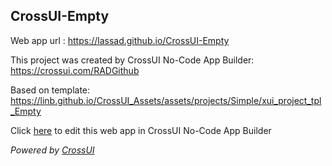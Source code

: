 ## CrossUI-Empty
Web app url : https://lassad.github.io/CrossUI-Empty

This project was created by CrossUI No-Code App Builder: https://crossui.com/RADGithub

Based on template: https://linb.github.io/CrossUI_Assets/assets/projects/Simple/xui_project_tpl_Empty

Click [here](https://crossui.com/RADGithub/#!from=github&owner=lassad&repo=CrossUI-Empty) to edit this web app in CrossUI No-Code App Builder

<i>Powered by [CrossUI](https://crossui.com)</i>
